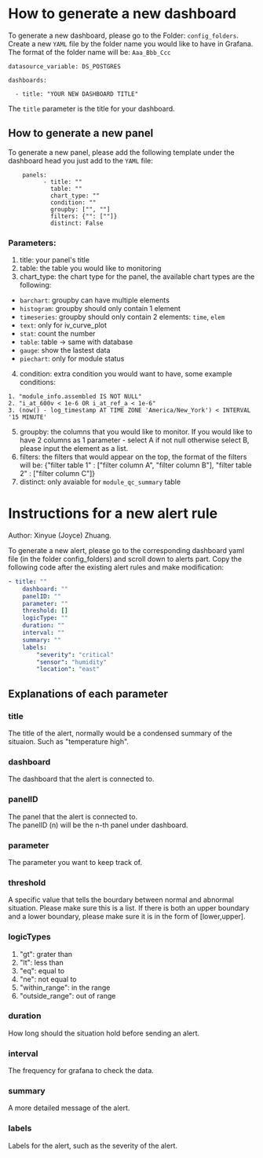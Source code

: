# How to generate a new dashboard
To generate a new dashboard, please go to the Folder: `config_folders`. Create a new `YAML` file by the folder name you would like to have in Grafana. 
The format of the folder name will be: `Aaa_Bbb_Ccc`
```
datasource_variable: DS_POSTGRES

dashboards:

  - title: "YOUR NEW DASHBOARD TITLE"
```
The `title` parameter is the title for your dashboard. 

## How to generate a new panel
To generate a new panel, please add the following template under the dashboard head you just add to the `YAML` file:
```
	panels:
	      - title: ""
	        table: ""
	        chart_type: ""
	        condition: ""
	        groupby: ["", ""]
	        filters: {"": [""]}
	        distinct: False
```

### Parameters:
1. title: your panel's title
2. table: the table you would like to monitoring
3. chart_type: the chart type for the panel, the available chart types are the following:
- `barchart`: groupby can have multiple elements
- `histogram`: groupby should only contain 1 element
- `timeseries`: groupby should only contain 2 elements: `time`, `elem`
- `text`: only for iv_curve_plot
- `stat`: count the number
- `table`: table -> same with database
- `gauge`: show the lastest data
- `piechart`: only for module status
4. condition: extra condition you would want to have, some example conditions:
```
1. "module_info.assembled IS NOT NULL"
2. "i_at_600v < 1e-6 OR i_at_ref_a < 1e-6"
3. (now() - log_timestamp AT TIME ZONE 'America/New_York') < INTERVAL '15 MINUTE'
```
5. groupby: the columns that you would like to monitor. If you would like to have 2 columns as 1 parameter - select A if not null otherwise select B, please input the element as a list.
6. filters: the filters that would appear on the top, the format of the filters will be: {"filter table 1" : ["filter column A", "filter column B"], "filter table 2" : ["filter column C"]}
7. distinct: only avaiable for `module_qc_summary` table
  

# Instructions for a new alert rule
Author: Xinyue (Joyce) Zhuang. 
  
To generate a new alert, please go to the corresponding dashboard yaml file (in the folder config_folders) and scroll down to alerts part. Copy the following code after the existing alert rules and make modification:

``` yaml
- title: ""
    dashboard: ""
    panelID: ""
    parameter: ""
    threshold: []
    logicType: ""
    duration: ""
    interval: ""
    summary: ""
    labels: 
        "severity": "critical"
        "sensor": "humidity"
        "location": "east"
```


## Explanations of each parameter

### title
The title of the alert, normally would be a condensed summary of the situaion. Such as "temperature high".

### dashboard
The dashboard that the alert is connected to.

### panelID
The panel that the alert is connected to.  
The panelID (n) will be the n-th panel under dashboard. 

### parameter
The parameter you want to keep track of.

### threshold
A specific value that tells the bourdary between normal and abnormal situation. Please make sure this is a list. If there is both an upper boundary and a lower boundary, please make sure it is in the form of [lower,upper].

### logicTypes
1. "gt": grater than
2. "lt": less than
3. "eq": equal to
4. "ne": not equal to
5. "within_range": in the range
6. "outside_range": out of range

### duration
How long should the situation hold before sending an alert.

### interval
The frequency for grafana to check the data.

### summary
A more detailed message of the alert.

### labels
Labels for the alert, such as the severity of the alert.